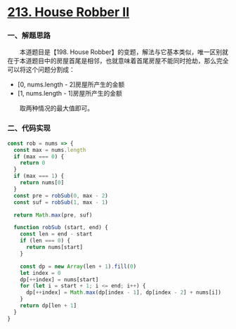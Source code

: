 # [213. House Robber II](https://leetcode.com/problems/house-robber-ii/)

### 一、解题思路

  &emsp;&emsp;本道题目是【198. House Robber】的变题，解法与它基本类似，唯一区别就在于本道题目中的房屋首尾是相邻，也就意味着首尾房屋不能同时抢劫，那么完全可以将这个问题分割成：

  - [0, nums.length - 2]房屋所产生的金额
  - [1, nums.length - 1]房屋所产生的金额

  &emsp;&emsp;取两种情况的最大值即可。

### 二、代码实现

```JavaScript
const rob = nums => {
  const max = nums.length
  if (max === 0) {
    return 0
  }
  if (max === 1) {
    return nums[0]
  }
  const pre = robSub(0, max - 2)
  const suf = robSub(1, max - 1)

  return Math.max(pre, suf)

  function robSub (start, end) {
    const len = end - start
    if (len === 0) {
      return nums[start]
    }

    const dp = new Array(len + 1).fill(0)
    let index = 0
    dp[++index] = nums[start]
    for (let i = start + 1; i <= end; i++) {
      dp[++index] = Math.max(dp[index - 1], dp[index - 2] + nums[i])
    }
    return dp[len + 1]
  }
}
```